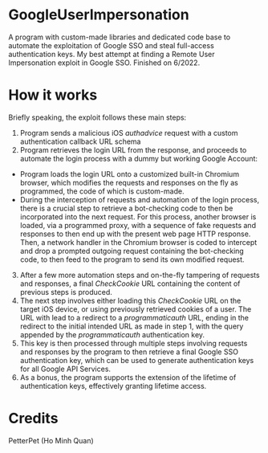 # GoogleUserImpersonation
A program with custom-made libraries and dedicated code base to automate the exploitation of Google SSO and steal full-access authentication keys. My best attempt at finding a Remote User Impersonation exploit in Google SSO. Finished on 6/2022.

# How it works
Briefly speaking, the exploit follows these main steps:
1. Program sends a malicious iOS *authadvice* request with a custom authentication callback URL schema
2. Program retrieves the login URL from the response, and proceeds to automate the login process with a dummy but working Google Account:
* Program loads the login URL onto a customized built-in Chromium browser, which modifies the requests and responses on the fly as programmed, the code of which is custom-made.
* During the interception of requests and automation of the login process, there is a crucial step to retrieve a bot-checking code to then be incorporated into the next request. For this process, another browser is loaded, via a programmed proxy, with a sequence of fake requests and responses to then end up with the present web page HTTP response. Then, a network handler in the Chromium browser is coded to intercept and drop a prompted outgoing request containing the bot-checking code, to then feed to the program to send its own modified request.
3. After a few more automation steps and on-the-fly tampering of requests and responses, a final *CheckCookie* URL containing the content of previous steps is produced.
4. The next step involves either loading this *CheckCookie* URL on the target iOS device, or using previously retrieved cookies of a user. The URL with lead to a redirect to a *programmaticauth* URL, ending in the redirect to the initial intended URL as made in step 1, with the query appended by the *programmaticauth* authentication key.
5. This key is then processed through multiple steps involving requests and responses by the program to then retrieve a final Google SSO authentication key, which can be used to generate authentication keys for all Google API Services.
6. As a bonus, the program supports the extension of the lifetime of authentication keys, effectively granting lifetime access.

# Credits
PetterPet (Ho Minh Quan)
